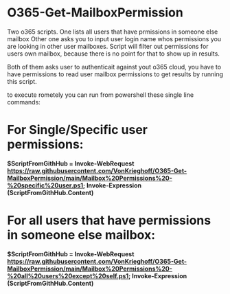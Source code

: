# O365-Get-MailboxPermission


Two o365 scripts.
One lists all users that have prmissions in someone else mailbox
Other one asks you to input user login name whos permissions you are looking in other user mailboxes.
Script will filter out permissions for users own mailbox, because there is no point for that to show up in results.

Both of them asks user to authenticait against yout o365 cloud, you have to have permissions to read user mailbox permissions to get results by running this script.


to execute rometely you can run from powershell these single line commands:

# For Single/Specific user permissions:

**$ScriptFromGithHub = Invoke-WebRequest https://raw.githubusercontent.com/VonKrieghoff/O365-Get-MailboxPermission/main/Mailbox%20Permissions%20-%20specific%20user.ps1; Invoke-Expression $($ScriptFromGithHub.Content)**

# For all users that have permissions in someone else mailbox:

**$ScriptFromGithHub = Invoke-WebRequest https://raw.githubusercontent.com/VonKrieghoff/O365-Get-MailboxPermission/main/Mailbox%20Permissions%20-%20all%20users%20except%20self.ps1; Invoke-Expression $($ScriptFromGithHub.Content)**

